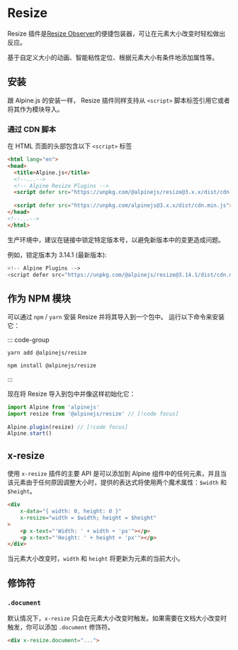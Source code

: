 # Resize

Resize 插件是[Resize Observer](https://developer.mozilla.org/en-US/docs/Web/API/Resize_Observer_API)的便捷包装器，可让在元素大小改变时轻松做出反应。

基于自定义大小的动画、智能粘性定位、根据元素大小有条件地添加属性等。


## 安装

跟 Alpine.js 的安装一样， Resize 插件同样支持从 `<script>` 脚本标签引用它或者将其作为模块导入。

### 通过 CDN 脚本


在 HTML 页面的头部包含以下 `<script>` 标签

```html
<html lang="en">
<head>
  <title>Alpine.js</title>
  <!--...-->
  <!-- Alpine Resize Plugins -->
  <script defer src="https://unpkg.com/@alpinejs/resize@3.x.x/dist/cdn.min.js"></script> // [!code focus]
  
  <script defer src="https://unpkg.com/alpinejs@3.x.x/dist/cdn.min.js"></script> // [!code focus]
</head>
<!--...-->
</html>
```

生产环境中，建议在链接中锁定特定版本号，以避免新版本中的变更造成问题。

例如，锁定版本为 3.14.1 (最新版本):

```php
<!-- Alpine Plugins -->
<script defer src="https://unpkg.com/@alpinejs/resize@3.14.1/dist/cdn.min.js"></script>
```

## 作为 NPM 模块

可以通过 `npm` / `yarn` 安装 Resize 并将其导入到一个包中。 运行以下命令来安装它：

::: code-group

```bash [yarn]
yarn add @alpinejs/resize
```

```bash [npm]
npm install @alpinejs/resize
```

:::

现在将 Resize 导入到包中并像这样初始化它：

```javascript
import Alpine from 'alpinejs'
import resize from '@alpinejs/resize' // [!code focus]
 
Alpine.plugin(resize) // [!code focus]
Alpine.start()
```


## x-resize

使用 `x-resize` 插件的主要 API 是可以添加到 Alpine 组件中的任何元素，并且当该元素由于任何原因调整大小时，提供的表达式将使用两个魔术属性：`$width` 和 `$height`。

```html
<div
    x-data="{ width: 0, height: 0 }"
    x-resize="width = $width; height = $height"
>
    <p x-text="'Width: ' + width + 'px'"></p>
    <p x-text="'Height: ' + height + 'px'"></p>
</div>
```

当元素大小改变时，`width` 和 `height` 将更新为元素的当前大小。

## 修饰符

### `.document`

默认情况下，`x-resize` 只会在元素大小改变时触发。如果需要在文档大小改变时触发，你可以添加 `.document` 修饰符。

```html
<div x-resize.document="...">
```
